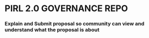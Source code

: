 # PIRL 2.0 GOVERNANCE REPO

### Explain and Submit proposal so community can view and understand what the proposal is about